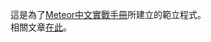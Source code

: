 這是為了<a href="http://zhtutorial.meteor.com/" target="_blank">Meteor中文實戰手冊</a>所建立的範立程式。
<br />
相關文章<a href="http://zhtutorial.meteor.com/article/control_game_flow_2" target="_blank">在此</a>。